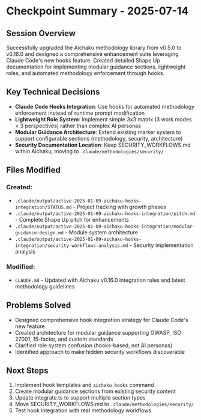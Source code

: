 # Checkpoint Summary - 2025-07-14

## Session Overview

Successfully upgraded the Aichaku methodology library from v0.5.0 to v0.16.0 and
designed a comprehensive enhancement suite leveraging Claude Code's new hooks
feature. Created detailed Shape Up documentation for implementing modular
guidance sections, lightweight roles, and automated methodology enforcement
through hooks.

## Key Technical Decisions

- **Claude Code Hooks Integration**: Use hooks for automated methodology
  enforcement instead of runtime prompt modification
- **Lightweight Role System**: Implement simple 3x3 matrix (3 work modes × 3
  perspectives) rather than complex AI personas
- **Modular Guidance Architecture**: Extend existing marker system to support
  configurable sections (methodology, security, architecture)
- **Security Documentation Location**: Keep SECURITY_WORKFLOWS.md within
  Aichaku, moving to `.claude/methodologies/security/`

## Files Modified

### Created:

- `.claude/output/active-2025-01-09-aichaku-hooks-integration/STATUS.md` -
  Project tracking with growth phases
- `.claude/output/active-2025-01-09-aichaku-hooks-integration/pitch.md` -
  Complete Shape Up pitch for enhancements
- `.claude/output/active-2025-01-09-aichaku-hooks-integration/modular-guidance-design.md` -
  Module system architecture
- `.claude/output/active-2025-01-09-aichaku-hooks-integration/security-workflows-analysis.md` -
  Security implementation analysis

### Modified:

- `CLAUDE.md` - Updated with Aichaku v0.16.0 integration rules and latest
  methodology guidelines

## Problems Solved

- Designed comprehensive hook integration strategy for Claude Code's new feature
- Created architecture for modular guidance supporting OWASP, ISO 27001,
  15-factor, and custom standards
- Clarified role system confusion (hooks-based, not AI personas)
- Identified approach to make hidden security workflows discoverable

## Next Steps

1. Implement hook templates and `aichaku hooks` command
2. Create modular guidance sections from existing security content
3. Update integrate.ts to support multiple section types
4. Move SECURITY_WORKFLOWS.md to `.claude/methodologies/security/`
5. Test hook integration with real methodology workflows
